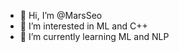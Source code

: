 - 👋 Hi, I’m @MarsSeo
- 👀 I’m interested in ML and C++
- 🌱 I’m currently learning ML and NLP

<!---
MarsSeo/MarsSeo is a ✨ special ✨ repository because its `README.md` (this file) appears on your GitHub profile.
You can click the Preview link to take a look at your changes.
--->
